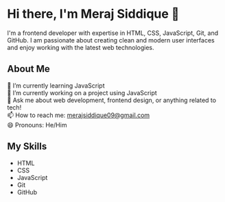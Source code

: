 # Hi there, I'm Meraj Siddique 👋
I'm a frontend developer with expertise in HTML, CSS, JavaScript, Git, and GitHub. I am passionate about creating clean and modern user interfaces and enjoy working with the latest web technologies.

## About Me
🌱 I’m currently learning  JavaScript <br> 
🔭 I’m currently working on a project using JavaScript <br>
💬 Ask me about web development, frontend design, or anything related to tech! <br>
📫 How to reach me: merajsiddique09@gmail.com <br>
😄 Pronouns: He/Him

## My Skills
* HTML
* CSS
* JavaScript
* Git
* GitHub
